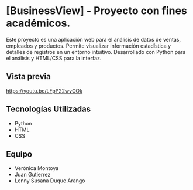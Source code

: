 # [BusinessView] - Proyecto con fines académicos.

Este proyecto es una aplicación web para el análisis de datos de ventas, empleados y productos. Permite visualizar información estadística y detalles de registros en un entorno intuitivo. Desarrollado con Python para el análisis y HTML/CSS para la interfaz.



## Vista previa


https://youtu.be/LFpP22wvCOk
## Tecnologías Utilizadas

- Python
- HTML
- CSS

## Equipo

- Verónica Montoya
- Juan Gutierrez 
- Lenny Susana Duque Arango 
